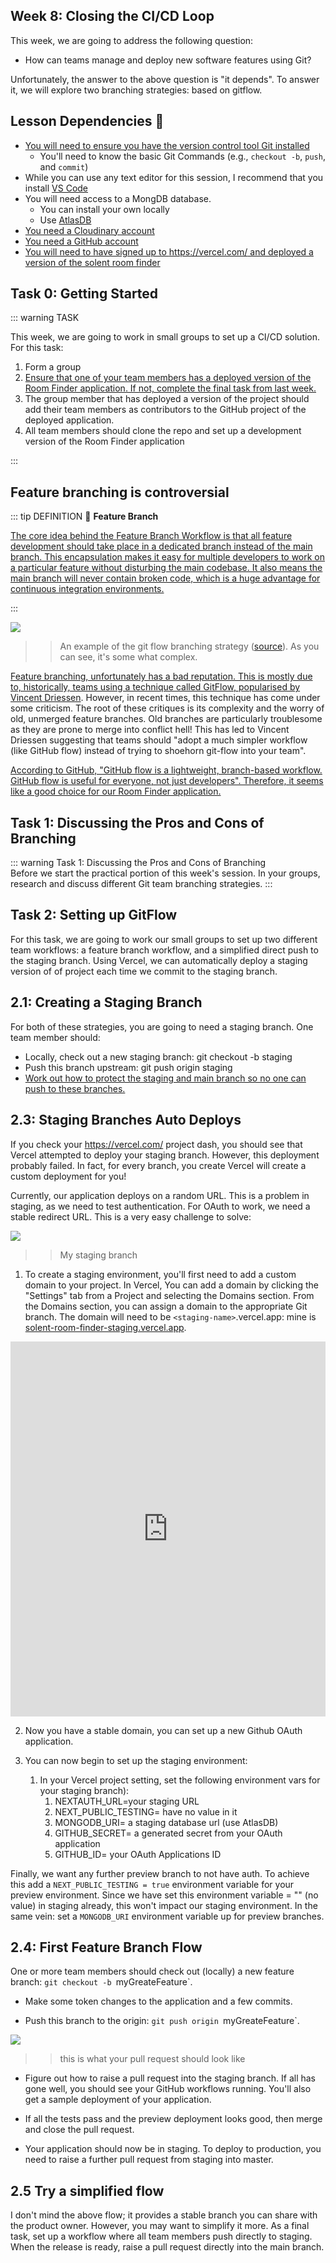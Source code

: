 
## Week 8: Closing the CI/CD Loop

This week, we are going to address the following question: 

- How can teams manage and deploy new software features using Git?

Unfortunately, the answer to the above question is "it depends". To answer it, we will explore two  branching strategies: based on gitflow.

## Lesson Dependencies 🔨

- [You will need to ensure you have the version control tool Git installed](https://git-scm.com/book/en/v2/Getting-Started-Installing-Git)
  - You'll need to know the basic Git Commands (e.g., `checkout -b`, `push`, and `commit`)
- While you can use any text editor for this session, I recommend that you install [VS Code](https://code.visualstudio.com/download)
- You will need access to a MongDB database.
  -  You can install your own locally
  -  Use [AtlasDB](https://www.mongodb.com/atlas/database)
- [You need a Cloudinary account](https://cloudinary.com/)
- [You need a GitHub account](https://www.github.com)
- [You will need to have signed up to https://vercel.com/ and deployed a version of the solent room finder](../week-7/#task-2-deploying-our-application)


## Task 0: Getting Started 

::: warning TASK

This week, we are going to work in small groups to set up a CI/CD solution. For this task:

1. Form a group 
1. [Ensure that one of your team members has a deployed version of the Room Finder application. If not, complete the final task from last week.](../week-7/#task-2-deploying-our-application) 
1. The group member that has deployed a version of the project should add their team members as contributors to the GitHub project of the deployed application.
1. All team members should clone the repo and set up a development version of the Room Finder application 
    

:::


## Feature branching is controversial 

::: tip DEFINITION
:book: **Feature Branch**

[The core idea behind the Feature Branch Workflow is that all feature development should take place in a dedicated branch instead of the main branch. This encapsulation makes it easy for multiple developers to work on a particular feature without disturbing the main codebase. It also means the main branch will never contain broken code, which is a huge advantage for continuous integration environments.](https://www.atlassian.com/git/tutorials/comparing-workflows/feature-branch-workflow)

:::

![](./git-flow.png)

>> An example of the git flow branching strategy ([source](https://nvie.com/posts/a-successful-git-branching-model/)). As you can see, it's some what complex. 

[Feature branching, unfortunately has a bad reputation. This is mostly due to, historically, teams using a technique called GitFlow, popularised by Vincent Driessen](https://nvie.com/posts/a-successful-git-branching-model/).  However, in recent times, this technique has come under some criticism. The root of these critiques is its complexity and the worry of old, unmerged feature branches. Old branches are particularly troublesome as they are prone to merge into conflict hell! This has led to Vincent Driessen suggesting that teams should "adopt a much simpler workflow (like GitHub flow) instead of trying to shoehorn git-flow into your team".


[According to GitHub, "GitHub flow is a lightweight, branch-based workflow.  GitHub flow is useful for everyone, not just developers". Therefore, it seems like a good choice for our Room Finder application.](https://docs.github.com/en/get-started/quickstart/github-flow)



## Task 1: Discussing the Pros and Cons of Branching 

::: warning Task 1: Discussing the Pros and Cons of Branching  
Before we start the practical portion of this week's session. In your groups,  research and discuss different Git team branching strategies. 
:::

## Task 2: Setting up GitFlow

For this task, we are going to work our small groups to set up two different team workflows: a feature branch workflow, and a simplified direct push to the staging branch.  Using Vercel, we can automatically deploy a staging version of of project each time we commit to the staging branch. 


## 2.1: Creating a Staging Branch

For both of these strategies, you are going to need a staging branch. One team member should: 

- Locally, check out a new staging branch: git checkout -b staging 
- Push this branch upstream: git push origin staging
- [Work out how to protect the staging and main branch so no one can push to these branches.](https://docs.github.com/en/repositories/configuring-branches-and-merges-in-your-repository/defining-the-mergeability-of-pull-requests/about-protected-branches)


## 2.3: Staging Branches Auto Deploys

If you check your https://vercel.com/ project dash, you should see that Vercel attempted to deploy your staging branch. However, this deployment probably failed. In fact, for every branch, you create Vercel will create a custom deployment for you!

Currently, our application deploys on a random URL. This is a problem in staging, as we need to test authentication. For OAuth to work, we need a stable redirect URL.  This is a very easy challenge to solve:

![](./staging.png)

>> My staging branch

1. To create a staging environment, you'll first need to add a custom domain to your project. In Vercel, You can add a domain by clicking the "Settings" tab from a Project and selecting the Domains section. From the Domains section, you can assign a domain to the appropriate Git branch. The domain will need to be `<staging-name>`.vercel.app: mine is [solent-room-finder-staging.vercel.app](solent-room-finder-staging.vercel.app).

<iframe src="https://app.tango.us/app/embed/aa7f903b-5671-4505-ba79-3efe9551eca5?iframe" sandbox="allow-scripts allow-top-navigation-by-user-activation allow-popups allow-same-origin" security="restricted" title="Tango Workflow" width="100%" height="600px" referrerpolicy="strict-origin-when-cross-origin" frameborder="0" webkitallowfullscreen="webkitallowfullscreen" mozallowfullscreen="mozallowfullscreen" allowfullscreen="allowfullscreen"></iframe>

2. Now you have a stable domain, you can set up a new Github OAuth application.

2. You can now begin to set up the staging environment:
   1. In your Vercel project setting, set the following environment vars for your staging branch):
      1. NEXTAUTH_URL=your staging URL
      2. NEXT_PUBLIC_TESTING= have no value in it
      3. MONGODB_URI= a staging database url (use AtlasDB)
      4. GITHUB_SECRET= a generated secret from your OAuth application
      5. GITHUB_ID= your OAuth Applications ID
   
Finally, we want any further preview branch to not have auth. To achieve this add a `NEXT_PUBLIC_TESTING = true`  environment variable for your preview environment. Since we have set this environment variable = "" (no value) in staging already, this won't impact our staging environment. In the same vein: set a `MONGODB_URI` environment variable up for preview branches.  

## 2.4: First Feature Branch Flow

One or more team members should check out (locally) a new feature branch: `git checkout -b `myGreateFeature`. 

- Make some token changes to the application and a few commits. 

- Push this branch to the origin: `git push origin `myGreateFeature`.

![](./deployment.png)

>> this is what your pull request should look like

- Figure out how to raise a pull request into the staging branch. If all has gone well, you should see your GitHub workflows running.  You'll also get a sample deployment of your application. 

- If all the tests pass and the preview deployment looks good, then merge and close the pull request. 

- Your application should now be in staging. To deploy to production, you need to raise a further pull request from staging into master. 

## 2.5 Try a simplified flow

I don't mind the above flow; it provides a stable branch you can share with the product owner. However, you may want to simplify it more. As a final task, set up a workflow where all team members push directly to staging. When the release is ready, raise a pull request directly into the main branch. 

